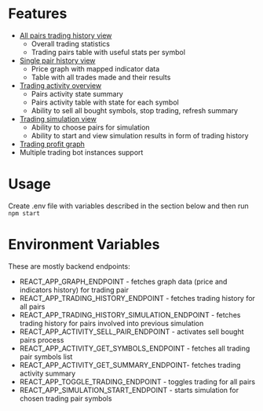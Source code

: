 # Features

- [All pairs trading history view](https://github.com/vigil-man/trading-bot-ui/wiki/History)
    - Overall trading statistics
    - Trading pairs table with useful stats per symbol
- [Single pair history view](https://github.com/vigil-man/trading-bot-ui/wiki/PairHistory)
    - Price graph with mapped indicator data
    - Table with all trades made and their results
- [Trading activity overview](https://github.com/vigil-man/trading-bot-ui/wiki/Overview)
    - Pairs activity state summary
    - Pairs activity table with state for each symbol
    - Ability to sell all bought symbols, stop trading, refresh summary
- [Trading simulation view](https://github.com/vigil-man/trading-bot-ui/wiki/Simulation)
    - Ability to choose pairs for simulation
    - Ability to start and view simulation results in form of trading history
- [Trading profit graph](https://github.com/vigil-man/trading-bot-ui/wiki/Profit)
- Multiple trading bot instances support

# Usage

Create .env file with variables described in the section below and then run
`npm start`

# Environment Variables

These are mostly backend endpoints:

- REACT_APP_GRAPH_ENDPOINT - fetches graph data (price and indicators history) for trading pair
- REACT_APP_TRADING_HISTORY_ENDPOINT - fetches trading history for all pairs
- REACT_APP_TRADING_HISTORY_SIMULATION_ENDPOINT - fetches trading history for pairs involved into previous simulation
- REACT_APP_ACTIVITY_SELL_PAIR_ENDPOINT - activates sell bought pairs process
- REACT_APP_ACTIVITY_GET_SYMBOLS_ENDPOINT - fetches all trading pair symbols list
- REACT_APP_ACTIVITY_GET_SUMMARY_ENDPOINT- fetches trading activity summary
- REACT_APP_TOGGLE_TRADING_ENDPOINT - toggles trading for all pairs
- REACT_APP_SIMULATION_START_ENDPOINT - starts simulation for chosen trading pair symbols